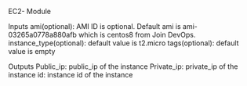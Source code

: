 EC2- Module

Inputs
    ami(optional): AMI ID is optional. Default ami is ami-03265a0778a880afb which is centos8 from Join DevOps.
    instance_type(optional): default value is t2.micro
    tags(optional): default value is empty

Outputs
    Public_ip: public_ip of the instance
    Private_ip: private_ip of the instance
    id: instance id of the instance